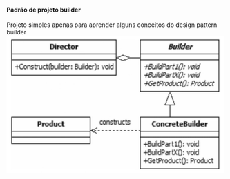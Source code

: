 #### Padrão de projeto builder

Projeto simples apenas para aprender alguns conceitos do design pattern builder <br>
![Alt text](image.png)